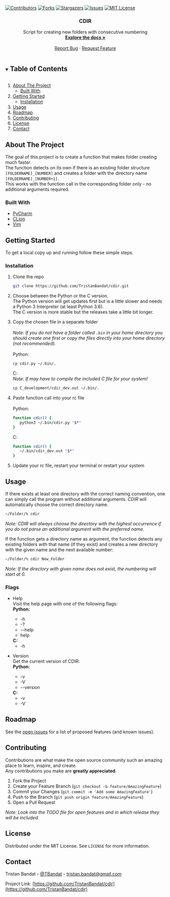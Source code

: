 [![Contributors][contributors-shield]][contributors-url]
[![Forks][forks-shield]][forks-url]
[![Stargazers][stars-shield]][stars-url]
[![Issues][issues-shield]][issues-url]
[![MIT License][license-shield]][license-url]
<!-- [![LinkedIn][linkedin-shield]][linkedin-url] -->



<!-- PROJECT LOGO -->
<p align="center">
  <!-- <a href="https://github.com/TristanBandat/cdir">
    <img src="images/logo.png" alt="Logo" width="80" height="80">
  </a> -->
  <h3 align="center">CDIR</h3>
  <p align="center">
    Script for creating new folders with consecutive numbering
    <br />
    <a href="https://github.com/TristanBandat/cdir"><strong>Explore the docs »</strong></a>
    <br />
    <br />
    <!-- <a href="https://github.com/TristanBandat/cdir">View Demo</a>
    · -->
    <a href="https://github.com/TristanBandat/cdir/issues">Report Bug</a>
    ·
    <a href="https://github.com/TristanBandat/cdir/issues">Request Feature</a>
  </p>
</p>



<!-- TABLE OF CONTENTS -->
<details open="open">
  <summary><h2 style="display: inline-block">Table of Contents</h2></summary>
  <ol>
    <li>
      <a href="#about-the-project">About The Project</a>
      <ul>
        <li><a href="#built-with">Built With</a></li>
      </ul>
    </li>
    <li>
      <a href="#getting-started">Getting Started</a>
      <ul>
        <!-- <li><a href="#prerequisites">Prerequisites</a></li> -->
        <li><a href="#installation">Installation</a></li>
      </ul>
    </li>
    <li><a href="#usage">Usage</a></li>
    <li><a href="#roadmap">Roadmap</a></li>
    <li><a href="#contributing">Contributing</a></li>
    <li><a href="#license">License</a></li>
    <li><a href="#contact">Contact</a></li>
    <!-- <li><a href="#acknowledgements">Acknowledgements</a></li> -->
  </ol>
</details>



<!-- ABOUT THE PROJECT -->
## About The Project

<!-- [![Product Name Screen Shot][product-screenshot]](https://example.com) -->

The goal of this project is to create a function that makes folder creating much faster.<br>
The function detects on its own if there is an existing folder structure 
`[FOLDERNAME]_[NUMBER]` and creates a folder with the directory name 
`[FOLDERNAME]_[NUMBER+1]`.<br>
This works with the function call in the corresponding folder only - 
no additional arguments required.


### Built With

* [PyCharm](https://www.jetbrains.com/pycharm/)
* [CLion](https://www.jetbrains.com/clion/)
* [Vim](https://www.vim.org/)



<!-- GETTING STARTED -->
## Getting Started

To get a local copy up and running follow these simple steps.

<!-- ### Prerequisites

This is an example of how to list things you need to use the software and how to install them.
* npm
  ```sh
  npm install npm@latest -g
  ``` -->

### Installation

1. Clone the repo
   ```sh
   git clone https://github.com/TristanBandat/cdir.git
   ```
2. Choose between the Python or the C version.<br>
The Python version will get updates first but is a little slower and needs a Python 3 Interpreter
   (at least Python 3.6). <br>The C version is more stable but the releases take a little bit longer.
   

3. Copy the chosen file in a separate folder<br><br>
_Note: If you do not have a folder called `.bin` in your home directory you should create one first or 
   copy the files directly into your home directory (not recommended)._<br><br>
Python:
   ```sh
   cp cdir.py ~/.bin/.
   ```
   C:<br>
   _Note: If may have to compile the included C file for your system!_
   ```sh
   cp C_development/cdir_dev.out ~/.bin/.
   ```


4. Paste function call into your rc file<br><br>
   Python:
   ```sh
   function cdir() {                                                                                      
      python3 ~/.bin/cdir.py "$*"                                                                   
   }
   ```
   C:
   ```sh
   function cdir() {                                                                                      
      ~/.bin/cdir_dev.out "$*"                                                                   
   }
   ```


5. Update your rc file, restart your terminal or restart your system


   

<!-- USAGE EXAMPLES -->
## Usage

If there exists at least one directory with the correct naming convention, one can simply call 
the program without additional arguments. _CDIR_ will automatically choose the correct directory name.

   ```sh
   ~/Folder/% cdir
   ```

_Note:_ _CDIR will always choose the directory with the highest occurrence if you do not parse
an additional argument with the preferred name._

If the function gets a directory name as argument, the function detects any existing folders 
with that name (if they exist) and creates a new directory with the given name and 
the next available number:

   ```sh
   ~/Folder/% cdir New_Folder
   ```

_Note:_ _If the directory with given name does not exist, the numbering will start at 0._

### Flags

* Help<br>
Visit the help page with one of the following flags:<br>
  <b>Python:</b>
    <ul>
        <li>-h</li>
        <li>-? </li>
        <li>--help</li>
        <li>help</li>
    </ul>
  <b>C:</b>
    <ul>
        <li>-h</li>
    </ul>


* Version<br>
Get the current version of CDIR:<br>
  <b>Python:</b>
  <ul>
    <li>-v</li>
    <li>-V</li>
    <li>--version</li>
  </ul>
  <b>C:</b>
  <ul>
    <li>-v</li>
    <li>-V</li>
  </ul>



<!-- ROADMAP -->
## Roadmap

See the [open issues](https://github.com/TristanBandat/cdir/issues) for a list of proposed features (and known issues).



<!-- CONTRIBUTING -->
## Contributing

Contributions are what make the open source community such an amazing place to learn, inspire, and create.<br> 
Any contributions you make are **greatly appreciated**.

1. Fork the Project
2. Create your Feature Branch (`git checkout -b feature/AmazingFeature`)
3. Commit your Changes (`git commit -m 'Add some AmazingFeature'`)
4. Push to the Branch (`git push origin feature/AmazingFeature`)
5. Open a Pull Request

_Note: Look into the TODO file for open features and in which release they will be included._



<!-- LICENSE -->
## License

Distributed under the MIT License. See `LICENSE` for more information.



<!-- CONTACT -->
## Contact

Tristan Bandat - [@TBandat](https://twitter.com/TBandat) - tristan.bandat@gmail.com

Project Link: [https://github.com/TristanBandat/cdir](https://github.com/TristanBandat/cdir)



<!-- ACKNOWLEDGEMENTS 
## Acknowledgements

* []()
* []()
* []()

-->



<!-- MARKDOWN LINKS & IMAGES -->
<!-- https://www.markdownguide.org/basic-syntax/#reference-style-links -->
[contributors-shield]: https://img.shields.io/github/contributors/TristanBandat/cdir.svg?style=for-the-badge
[contributors-url]: https://github.com/TristanBandat/cdir/graphs/contributors
[forks-shield]: https://img.shields.io/github/forks/TristanBandat/cdir.svg?style=for-the-badge
[forks-url]: https://github.com/TristanBandat/cdir/network/members
[stars-shield]: https://img.shields.io/github/stars/TristanBandat/cdir.svg?style=for-the-badge
[stars-url]: https://github.com/TristanBandat/cdir/stargazers
[issues-shield]: https://img.shields.io/github/issues/TristanBandat/cdir.svg?style=for-the-badge
[issues-url]: https://github.com/TristanBandat/cdir/issues
[license-shield]: https://img.shields.io/github/license/TristanBandat/cdir.svg?style=for-the-badge
[license-url]: https://github.com/TristanBandat/cdir/blob/master/LICENSE.txt
<!-- [linkedin-shield]: https://img.shields.io/badge/-LinkedIn-black.svg?style=for-the-badge&logo=linkedin&colorB=555
[linkedin-url]: https://linkedin.com/in/TristanBandat -->
